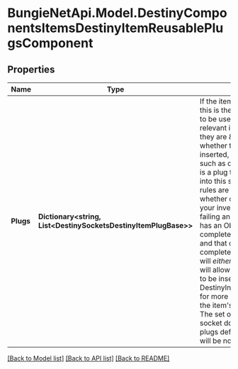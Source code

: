 
# BungieNetApi.Model.DestinyComponentsItemsDestinyItemReusablePlugsComponent

## Properties

Name | Type | Description | Notes
------------ | ------------- | ------------- | -------------
**Plugs** | **Dictionary&lt;string, List&lt;DestinySocketsDestinyItemPlugBase&gt;&gt;** | If the item supports reusable plugs, this is the list of plugs that are allowed to be used for the socket, and any relevant information about whether they are \&quot;enabled\&quot;, whether they are allowed to be inserted, and any other information such as objectives.   A Reusable Plug is a plug that you can always insert into this socket as long as its insertion rules are passed, regardless of whether or not you have the plug in your inventory. An example of it failing an insertion rule would be if it has an Objective that needs to be completed before it can be inserted, and that objective hasn&#39;t been completed yet.   In practice, a socket will *either* have reusable plugs *or* it will allow for plugs in your inventory to be inserted. See DestinyInventoryItemDefinition.socket for more info.   KEY &#x3D; The INDEX into the item&#39;s list of sockets. VALUE &#x3D; The set of plugs for that socket.   If a socket doesn&#39;t have any reusable plugs defined at the item scope, there will be no entry for that socket. | [optional] 

[[Back to Model list]](../README.md#documentation-for-models)
[[Back to API list]](../README.md#documentation-for-api-endpoints)
[[Back to README]](../README.md)

